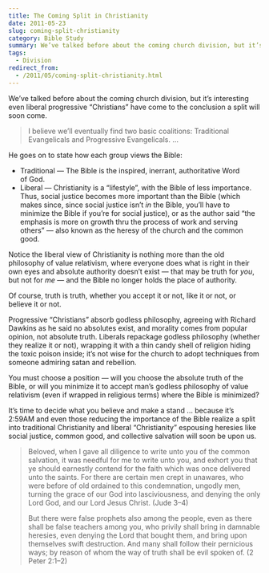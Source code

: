 ```yaml
---
title: The Coming Split in Christianity
date: 2011-05-23
slug: coming-split-christianity
category: Bible Study
summary: We’ve talked before about the coming church division, but it’s interesting even liberal progressive “Christians” have come to the conclusion a split will soon come.
tags:
  - Division
redirect_from:
  - /2011/05/coming-split-christianity.html
---
```





We’ve talked before about the coming church division,
but it’s interesting even liberal progressive “Christians” have come to
the conclusion a split will soon come.

<blockquote cite="http://www.redletterchristians.org/digging-deeper-the-coming-evangelical-split/">
<p>I believe we’ll eventually find two basic coalitions: Traditional Evangelicals and Progressive Evangelicals.&nbsp;… </p>
</blockquote>

He goes on to state how each group views the Bible:

-   Traditional — The Bible is the inspired, inerrant, authoritative
    Word of God.
-   Liberal — Christianity is a “lifestyle”, with the Bible of less
    importance. Thus, social justice becomes more important than the
    Bible (which makes since, since social justice isn’t *in* the Bible,
    you’ll have to minimize the Bible if you’re for social justice), or
    as the author said “the emphasis is more on growth thru the process
    of work and serving others” — also known as the heresy of the church and the common good.

Notice the liberal view of Christianity is nothing more than the old
philosophy of value relativism, where everyone does what is right in
their own eyes and absolute authority doesn’t exist — that may be truth
for *you*, but not for *me* — and the Bible no longer holds the place
of authority.

Of course, truth is truth, whether you accept it or not, like it or not,
or believe it or not.

Progressive “Christians” absorb godless philosophy, agreeing with
Richard Dawkins as he said no absolutes exist,
and morality comes from popular opinion,
not absolute truth. Liberals repackage godless philosophy (whether they
realize it or not), wrapping it with a thin candy shell of religion
hiding the toxic poison inside; it’s not wise for the church to adopt techniques from someone admiring satan and rebellion.

You must choose a position — will you choose the absolute truth of the
Bible, or will you minimize it to accept man’s godless philosophy of
value relativism (even if wrapped in religious terms) where the Bible
is minimized?

It’s time to decide what you believe and make a stand … because it’s
2:59AM and even those reducing the importance of the Bible realize a
split into traditional Christianity and liberal “Christianity” espousing
heresies like social justice, common good, and collective salvation will
soon be upon us.

> Beloved, when I gave all diligence to write unto you of the common
> salvation, it was needful for me to write unto you, and exhort you
> that ye should earnestly contend for the faith which was once
> delivered unto the saints. For there are certain men crept in
> unawares, who were before of old ordained to this condemnation,
> ungodly men, turning the grace of our God into lasciviousness, and
> denying the only Lord God, and our Lord Jesus Christ. (Jude 3–4)
>
> But there were false prophets also among the people, even as there
> shall be false teachers among you, who privily shall bring in damnable
> heresies, even denying the Lord that bought them, and bring upon
> themselves swift destruction. And many shall follow their pernicious
> ways; by reason of whom the way of truth shall be evil spoken of. (2
> Peter 2:1–2)
